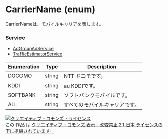 # CarrierName (enum)
CarrierNameは、モバイルキャリアを表します。

### Service
+ [AdGroupAdService](../services/AdGroupAdService.md)
+ [TrafficEstimatorService](../services/TrafficEstimatorService.md)

| Enumeration | Type | Description | 
|---|---|---|
| DOCOMO| string| NTT ドコモです。 |
| KDDI| string| au KDDIです。 |
| SOFTBANK| string| ソフトバンクモバイルです。 |
| ALL| string| すべてのモバイルキャリアです。 |

<a rel="license" href="http://creativecommons.org/licenses/by-nd/2.1/jp/"><img alt="クリエイティブ・コモンズ・ライセンス" style="border-width:0" src="https://i.creativecommons.org/l/by-nd/2.1/jp/88x31.png" /></a><br />この 作品 は <a rel="license" href="http://creativecommons.org/licenses/by-nd/2.1/jp/">クリエイティブ・コモンズ 表示 - 改変禁止 2.1 日本 ライセンスの下に提供されています。</a>
